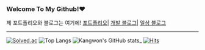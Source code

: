 ### Welcome To My Github!❤️

<!--
**akns27/akns27** is a ✨ _special_ ✨ repository because its `README.md` (this file) appears on your GitHub profile.

Here are some ideas to get you started:

- 🔭 I’m currently working on ...
- 🌱 I’m currently learning ...
- 👯 I’m looking to collaborate on ...
- 🤔 I’m looking for help with ...
- 💬 Ask me about ...
- 📫 How to reach me: ...
- 😄 Pronouns: ...
- ⚡ Fun fact: ...
-->
제 포트폴리오와 블로그는 여기에!
[포트폴리오](https://www.notion.so/Kangwon-Park-52c4be5e07cf4bccbbd06ed5e50b84fd)|
[개발 블로그](https://kangwonpark27.tistory.com/)|
[일상 블로그](https://blog.naver.com/uppersidedreaming)
___
[![Solved.ac](http://mazassumnida.wtf/api/v2/generate_badge?boj=daju0207)](https://solved.ac/daju0207)
![Top Langs](https://github-readme-stats.vercel.app/api/top-langs/?username=akns27&layout=compact)
![Kangwon's GitHub stats](https://github-readme-stats.vercel.app/api?username=akns27)_
[![Hits](https://hits.seeyoufarm.com/api/count/incr/badge.svg?url=https%3A%2F%2Fgithub.com%2Fakns27%2Fakns27%2Fblob%2Fmain%2FREADME.md&count_bg=%2379C83D&title_bg=%23000000&icon=paloaltosoftware.svg&icon_color=%23E7E7E7&title=hits&edge_flat=false)](https://hits.seeyoufarm.com)


